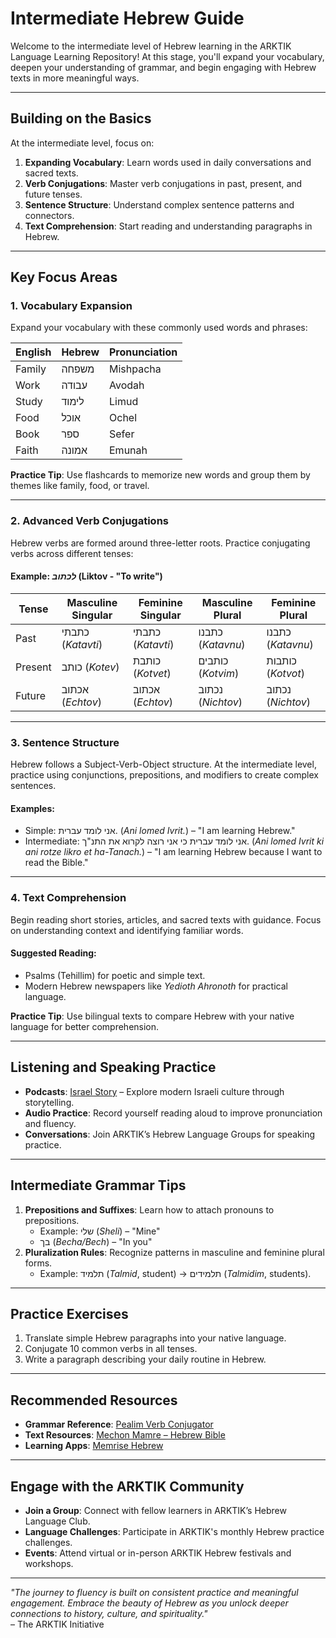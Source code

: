 # **Intermediate Hebrew Guide**

Welcome to the intermediate level of Hebrew learning in the ARKTIK Language Learning Repository! At this stage, you'll expand your vocabulary, deepen your understanding of grammar, and begin engaging with Hebrew texts in more meaningful ways.

---

## **Building on the Basics**

At the intermediate level, focus on:
1. **Expanding Vocabulary**: Learn words used in daily conversations and sacred texts.
2. **Verb Conjugations**: Master verb conjugations in past, present, and future tenses.
3. **Sentence Structure**: Understand complex sentence patterns and connectors.
4. **Text Comprehension**: Start reading and understanding paragraphs in Hebrew.

---

## **Key Focus Areas**

### **1. Vocabulary Expansion**

Expand your vocabulary with these commonly used words and phrases:

| **English**        | **Hebrew**     | **Pronunciation**  |
|---------------------|----------------|---------------------|
| Family             | משפחה          | Mishpacha          |
| Work               | עבודה          | Avodah             |
| Study              | לימוד          | Limud              |
| Food               | אוכל           | Ochel              |
| Book               | ספר            | Sefer              |
| Faith              | אמונה          | Emunah             |

**Practice Tip**: Use flashcards to memorize new words and group them by themes like family, food, or travel.

---

### **2. Advanced Verb Conjugations**

Hebrew verbs are formed around three-letter roots. Practice conjugating verbs across different tenses:

#### Example: *לכתוב* (Liktov - "To write")

| **Tense**   | **Masculine Singular** | **Feminine Singular** | **Masculine Plural** | **Feminine Plural** |
|-------------|-------------------------|-------------------------|-----------------------|---------------------|
| Past        | כתבתי (*Katavti*)       | כתבתי (*Katavti*)       | כתבנו (*Katavnu*)     | כתבנו (*Katavnu*)   |
| Present     | כותב (*Kotev*)          | כותבת (*Kotvet*)        | כותבים (*Kotvim*)     | כותבות (*Kotvot*)   |
| Future      | אכתוב (*Echtov*)        | אכתוב (*Echtov*)        | נכתוב (*Nichtov*)     | נכתוב (*Nichtov*)   |

---

### **3. Sentence Structure**

Hebrew follows a Subject-Verb-Object structure. At the intermediate level, practice using conjunctions, prepositions, and modifiers to create complex sentences.

#### Examples:
- Simple: אני לומד עברית. (*Ani lomed Ivrit.*) – "I am learning Hebrew."
- Intermediate: אני לומד עברית כי אני רוצה לקרוא את התנ"ך. (*Ani lomed Ivrit ki ani rotze likro et ha-Tanach.*) – "I am learning Hebrew because I want to read the Bible."

---

### **4. Text Comprehension**

Begin reading short stories, articles, and sacred texts with guidance. Focus on understanding context and identifying familiar words.

#### Suggested Reading:
- Psalms (Tehillim) for poetic and simple text.
- Modern Hebrew newspapers like *Yedioth Ahronoth* for practical language.

**Practice Tip**: Use bilingual texts to compare Hebrew with your native language for better comprehension.

---

## **Listening and Speaking Practice**

- **Podcasts**: [Israel Story](https://israelstory.org/) – Explore modern Israeli culture through storytelling.
- **Audio Practice**: Record yourself reading aloud to improve pronunciation and fluency.
- **Conversations**: Join ARKTIK’s Hebrew Language Groups for speaking practice.

---

## **Intermediate Grammar Tips**

1. **Prepositions and Suffixes**: Learn how to attach pronouns to prepositions.
   - Example: שלי (*Sheli*) – "Mine"
   - בך (*Becha/Bech*) – "In you"
2. **Pluralization Rules**: Recognize patterns in masculine and feminine plural forms.
   - Example: תלמיד (*Talmid*, student) → תלמידים (*Talmidim*, students).

---

## **Practice Exercises**

1. Translate simple Hebrew paragraphs into your native language.
2. Conjugate 10 common verbs in all tenses.
3. Write a paragraph describing your daily routine in Hebrew.

---

## **Recommended Resources**

- **Grammar Reference**: [Pealim Verb Conjugator](https://www.pealim.com/)
- **Text Resources**: [Mechon Mamre – Hebrew Bible](https://www.mechon-mamre.org/)
- **Learning Apps**: [Memrise Hebrew](https://www.memrise.com/)

---

## **Engage with the ARKTIK Community**

- **Join a Group**: Connect with fellow learners in ARKTIK’s Hebrew Language Club.
- **Language Challenges**: Participate in ARKTIK's monthly Hebrew practice challenges.
- **Events**: Attend virtual or in-person ARKTIK Hebrew festivals and workshops.

---

*"The journey to fluency is built on consistent practice and meaningful engagement. Embrace the beauty of Hebrew as you unlock deeper connections to history, culture, and spirituality."*  
– The ARKTIK Initiative
